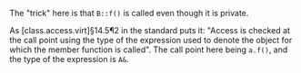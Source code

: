 The "trick" here is that `B::f()` is called even though it is private.

As [class.access.virt]§14.5¶2 in the standard puts it: "Access is checked at the call point using the type of the expression used to denote the object for which the member function is called". The call point here being `a.f()`, and the type of the expression is `A&`.
